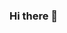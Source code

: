 ### Hi there 👋

<!--
**harisspace/harisspace** is a ✨ _special_ ✨ repository because its `README.md` (this file) appears on your GitHub profile.

- 📫 How to reach me: harisakbar04@gmail.com

-->
